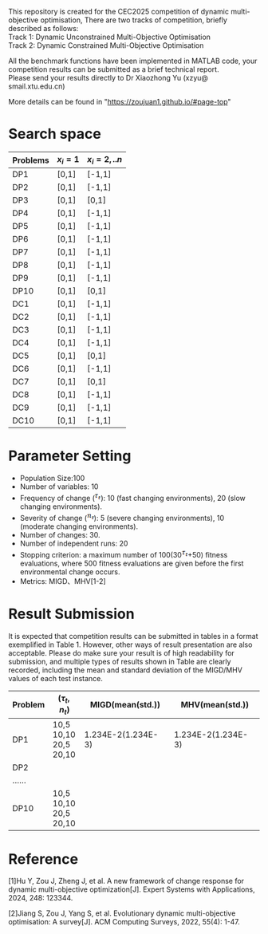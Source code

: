 This repository is created for the CEC2025 competition  of dynamic multi-objective optimisation, There are two tracks of competition, briefly described as follows:  
Track 1: Dynamic Unconstrained Multi-Objective Optimisation  
Track 2: Dynamic Constrained Multi-Objective Optimisation  

All the benchmark functions have been implemented in MATLAB code, your competition results can be submitted as a brief technical report.   
Please send your results directly to Dr Xiaozhong Yu (xzyu@ smail.xtu.edu.cn)  

More details can be found in "https://zoujuan1.github.io/#page-top"



# Search space

| Problems | $x_i=1$ | $x_i=2,..n$ |
| -------- | ------- | ----------- |
| DP1      | [0,1]   | [-1,1]      |
| DP2      | [0,1]   | [-1,1]      |
| DP3      | [0,1]   | [0,1]       |
| DP4      | [0,1]   | [-1,1]      |
| DP5      | [0,1]   | [-1,1]      |
| DP6      | [0,1]   | [-1,1]      |
| DP7      | [0,1]   | [-1,1]      |
| DP8      | [0,1]   | [-1,1]      |
| DP9      | [0,1]   | [-1,1]      |
| DP10     | [0,1]   | [0,1]       |
| DC1      | [0,1]   | [-1,1]      |
| DC2      | [0,1]   | [-1,1]      |
| DC3      | [0,1]   | [-1,1]      |
| DC4      | [0,1]   | [-1,1]      |
| DC5      | [0,1]   | [0,1]       |
| DC6      | [0,1]   | [-1,1]      |
| DC7      | [0,1]   | [0,1]       |
| DC8      | [0,1]   | [-1,1]      |
| DC9      | [0,1]   | [-1,1]      |
| DC10     | [0,1]   | [-1,1]      |



# Parameter Setting

- Population Size:100
- Number of variables: 10
- Frequency of change (![img](data:image/png;base64,iVBORw0KGgoAAAANSUhEUgAAAAwAAAAUCAMAAACOLiwjAAAAAXNSR0IArs4c6QAAAFFQTFRFAAAAAAAAAAA6ADqQAGa2OgAAOpDbZgAAZgA6ZgBmZjpmZrb/kDoAkGY6kNv/tmY6ttv/tv//25A625Bm25CQ25C22////7Zm/9uQ//+2///buxDsAgAAAAF0Uk5TAEDm2GYAAAAJcEhZcwAADsQAAA7EAZUrDhsAAAAZdEVYdFNvZnR3YXJlAE1pY3Jvc29mdCBPZmZpY2V/7TVxAAAATklEQVQoU2NgoB2Q4mUEAhaIBcJ8khx8CLvEmcUQHCGoGpCIFA83iJLkEgSR7NwiAgwSrGBTpHiYQFJCbEgu5kcyUpJTUBRuqCREMVEAAAmlApVBkHxQAAAAAElFTkSuQmCC)): 10 (fast changing environments), 20 (slow changing environments).
- Severity of change (![img](data:image/png;base64,iVBORw0KGgoAAAANSUhEUgAAAA4AAAAUCAMAAACK2/weAAAAAXNSR0IArs4c6QAAAGBQTFRFAAAAAAAAAAA6ADpmADqQAGa2OgAAOgBmOpDbZgAAZgA6ZgBmZjpmZmZmZpDbZrbbZrb/kDoAkNv/tmYAtmY6tmZmttvbtv//25A625C227Zm2////7Zm/9uQ//+2///b8pwAhQAAAAF0Uk5TAEDm2GYAAAAJcEhZcwAADsQAAA7EAZUrDhsAAAAZdEVYdFNvZnR3YXJlAE1pY3Jvc29mdCBPZmZpY2V/7TVxAAAAZ0lEQVQoU72QOxKAIAwFA4rGvyAKoob731J0hBk7K1NlX7FvEoC/xkuuXJGZp29eZDdQNcZ6qhCoVhGP0sCebxFtWK0IRO0lmBC8RKeOgjEBt0XzHsDi6xqddFdMjVmTMKDkqfzbD04+/gSBNNBHXwAAAABJRU5ErkJggg==)): 5 (severe changing environments), 10 (moderate changing environments).
- Number of changes: 30.
- Number of independent runs: 20
- Stopping criterion: a maximum number of 100(30![img](data:image/png;base64,iVBORw0KGgoAAAANSUhEUgAAAAwAAAAUCAMAAACOLiwjAAAAAXNSR0IArs4c6QAAAFFQTFRFAAAAAAAAAAA6ADqQAGa2OgAAOpDbZgAAZgA6ZgBmZjpmZrb/kDoAkGY6kNv/tmY6ttv/tv//25A625Bm25CQ25C22////7Zm/9uQ//+2///buxDsAgAAAAF0Uk5TAEDm2GYAAAAJcEhZcwAADsQAAA7EAZUrDhsAAAAZdEVYdFNvZnR3YXJlAE1pY3Jvc29mdCBPZmZpY2V/7TVxAAAATklEQVQoU2NgoB2Q4mUEAhaIBcJ8khx8CLvEmcUQHCGoGpCIFA83iJLkEgSR7NwiAgwSrGBTpHiYQFJCbEgu5kcyUpJTUBRuqCREMVEAAAmlApVBkHxQAAAAAElFTkSuQmCC)+50) fitness evaluations, where 500 fitness evaluations are given before the first environmental change occurs.
- Metrics: MIGD、MHV[1-2]

# Result Submission

It is expected that competition results can be submitted in tables in a format exemplified in Table 1. However, other ways of result presentation are also acceptable. Please do make sure your result is of high readability for submission, and multiple types of results shown in Table are clearly recorded, including the mean and standard deviation of the MIGD/MHV values of each test instance.

| Problem | $(\tau_t,n_t)$                        | MIGD(mean(std.))   | MHV(mean(std.))    |
| ------- | ------------------------------------- | ------------------ | ------------------ |
| DP1     | 10,5 <br> 10,10 <br> 20,5  <br> 20,10 | 1.234E-2(1.234E-3) | 1.234E-2(1.234E-3) |
| DP2     |                                       |                    |                    |
| ……      |                                       |                    |                    |
| DP10    | 10,5 <br> 10,10 <br> 20,5 <br> 20,10  |                    |                    |

# Reference

[1]Hu Y, Zou J, Zheng J, et al. A new framework of change response for dynamic multi-objective optimization[J]. Expert Systems with Applications, 2024, 248: 123344.

[2]Jiang S, Zou J, Yang S, et al. Evolutionary dynamic multi-objective optimisation: A survey[J]. ACM Computing Surveys, 2022, 55(4): 1-47.
